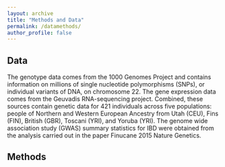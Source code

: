 ```yaml
---
layout: archive
title: "Methods and Data"
permalink: /datamethods/
author_profile: false
---
```


Data
------

The genotype data comes from the 1000 Genomes Project and contains information on millions of single nucleotide polymorphisms (SNPs), or individual variants of DNA, on chromosome 22. The gene expression data comes from the Geuvadis RNA-sequencing project. Combined, these sources contain genetic data for 421 individuals across five populations: people of Northern and Western European Ancestry from Utah (CEU), Fins (FIN), British (GBR), Toscani (YRI), and Yoruba (YRI). The genome wide association study (GWAS) summary statistics for IBD were obtained from the analysis carried out in the paper Finucane 2015 Nature Genetics.

Methods
------
